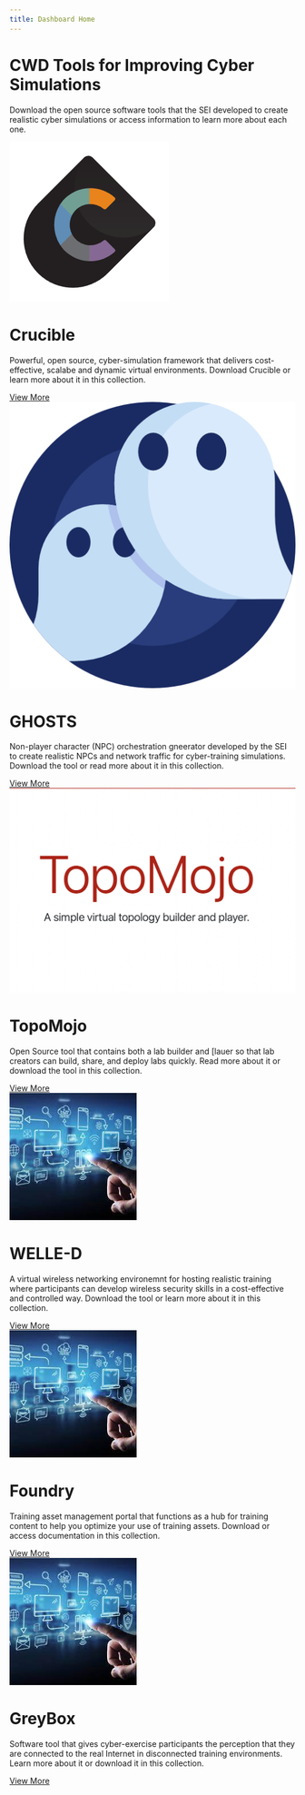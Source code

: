 ```yaml
---
title: Dashboard Home
---
```


# CWD Tools for Improving Cyber Simulations

Download the open source software tools that the SEI developed to create realistic cyber simulations or access information to learn more about each one.  

<html>
<head>
  <link rel="stylesheet" href="https://maxcdn.bootstrapcdn.com/bootstrap/4.5.2/css/bootstrap.min.css">
</head>
<body>
    <div class="row row-cols-1 row-cols-md-3">
        <div class="col mb-4">
            <div class="card h-100">
                <img src="/assets/img/crucible.png" class="card-img-top" alt="...">
                <div class="card-body">
                    <h1 class="card-title">Crucible</h1>
                    <p class="card-text">Powerful, open source, cyber-simulation framework that delivers cost-effective, scalabe and dynamic virtual environments. Download Crucible or learn more about it in this collection.</p>
                    <a href="https://cmu-sei.github.io/crucible/" class="btn btn-link">View More</a>
                </div>
            </div>
        </div>
        <div class="col mb-4">
            <div class="card h-100">
                <img src="/assets/img/ghosts.png" class="card-img-top" alt="...">
                <div class="card-body">
                    <h1 class="card-title">GHOSTS</h1>
                    <p class="card-text">Non-player character (NPC) orchestration gneerator developed by the SEI to create realistic NPCs and network traffic for cyber-training simulations. Download the tool or read more about it in this collection.</p>
                    <a href="https://cmu-sei.github.io/GHOSTS/" class="btn btn-link">View More</a>
                </div>
            </div>
        </div>
        <div class="col mb-4">
            <div class="card h-100">
                <img src="/assets/img/topomojo.png" class="card-img-top" alt="...">
                <div class="card-body">
                    <h1 class="card-title">TopoMojo</h1>
                    <p class="card-text">Open Source tool that contains both a lab builder and [lauer so that lab creators can build, share, and deploy labs quickly. Read more about it or download the tool in this collection.</p>
                    <a href="#" class="btn btn-link">View More</a>
                </div>
            </div>
        </div>
        <div class="col mb-4">
            <div class="card h-100">
                <img src="/assets/img/test1.jpeg" class="card-img-top" alt="...">
                <div class="card-body">
                    <h1 class="card-title">WELLE-D</h1>
                    <p class="card-text">A virtual wireless networking environemnt for hosting realistic training where participants can develop wireless security skills in a cost-effective and controlled way. Download the tool or learn more about it in this collection.</p>
                    <a href="#" class="btn btn-link">View More</a>
                </div>
            </div>
        </div>
        <div class="col mb-4">
            <div class="card h-100">
                <img src="/assets/img/test1.jpeg" class="card-img-top" alt="...">
                <div class="card-body">
                    <h1 class="card-title">Foundry</h1>
                    <p class="card-text">Training asset management portal that functions as a hub for training content to help you optimize your use of training assets. Download or access documentation in this collection.</p>
                    <a href="#" class="btn btn-link">View More</a>
                </div>
            </div>
        </div>
        <div class="col mb-4">
            <div class="card h-100">
                <img src="/assets/img/test1.jpeg" class="card-img-top" alt="...">
                <div class="card-body">
                    <h1 class="card-title">GreyBox</h1>
                    <p class="card-text">Software tool that gives cyber-exercise participants the perception that they are connected to the real Internet in disconnected training environments. Learn more about it or download it in this collection.</p>
                    <a href="#" class="btn btn-link">View More</a>
                </div>
            </div>
        </div>
    </div>
</body>

